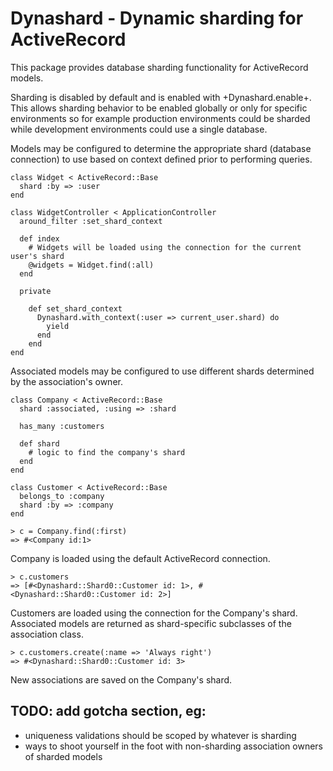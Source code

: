# Dynashard - Dynamic sharding for ActiveRecord

This package provides database sharding functionality for ActiveRecord models.

Sharding is disabled by default and is enabled with +Dynashard.enable+.  This allows
sharding behavior to be enabled globally or only for specific environments so for
example production environments could be sharded while development environments could
use a single database.

Models may be configured to determine the appropriate shard (database connection) to
use based on context defined prior to performing queries.

    class Widget < ActiveRecord::Base
      shard :by => :user
    end
  
    class WidgetController < ApplicationController
      around_filter :set_shard_context
  
      def index
        # Widgets will be loaded using the connection for the current user's shard
        @widgets = Widget.find(:all)
      end
  
      private
  
        def set_shard_context
          Dynashard.with_context(:user => current_user.shard) do
            yield
          end
        end
    end

Associated models may be configured to use different shards determined by the
association's owner.

    class Company < ActiveRecord::Base
      shard :associated, :using => :shard
  
      has_many :customers
  
      def shard
        # logic to find the company's shard
      end
    end
  
    class Customer < ActiveRecord::Base
      belongs_to :company
      shard :by => :company
    end
  
    > c = Company.find(:first)
    => #<Company id:1>

  Company is loaded using the default ActiveRecord connection.

    > c.customers
    => [#<Dynashard::Shard0::Customer id: 1>, #<Dynashard::Shard0::Customer id: 2>]

  Customers are loaded using the connection for the Company's shard.  Associated models
  are returned as shard-specific subclasses of the association class.

    > c.customers.create(:name => 'Always right')
    => #<Dynashard::Shard0::Customer id: 3>

  New associations are saved on the Company's shard.

## TODO: add gotcha section, eg:

 - uniqueness validations should be scoped by whatever is sharding
 - ways to shoot yourself in the foot with non-sharding association
   owners of sharded models
